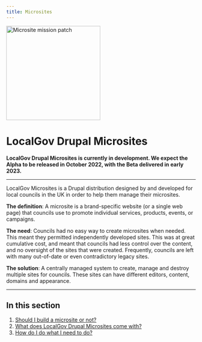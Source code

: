 ```yaml
---
title: Microsites
---
```


<div class="banner">
  <img src="/LGD-mission-microsites.png" alt="Microsite mission patch" width="250px"/>
  <h1>LocalGov Drupal Microsites</h1>
</div>



**LocalGov Drupal Microsites is currently in development. We expect the Alpha to be released in October 2022, with the Beta delivered in early 2023.**

--------------

LocalGov Microsites is a Drupal distribution designed by and developed for local councils in the UK in order to help them manage their microsites. 

**The definition**: A microsite is a brand-specific website (or a single web page) that councils use to promote individual services, products, events, or campaigns. 

**The need**: Councils had no easy way to create microsites when needed. This meant they permitted independently developed sites. This was at great cumulative cost, and meant that councils had less control over the content, and no oversight of the sites that were created. Frequently, councils are left with many out-of-date or even contradictory legacy sites.

**The solution**: A centrally managed system to create, manage and destroy multiple sites for councils. These sites can have different editors, content, domains and appearance.

------------

## In this section

1. [Should I build a microsite or not? ](microsites.md)
2. [What does LocalGov Drupal Microsites come with?](features/) 
3. [How do I do what I need to do?](how-to/)

